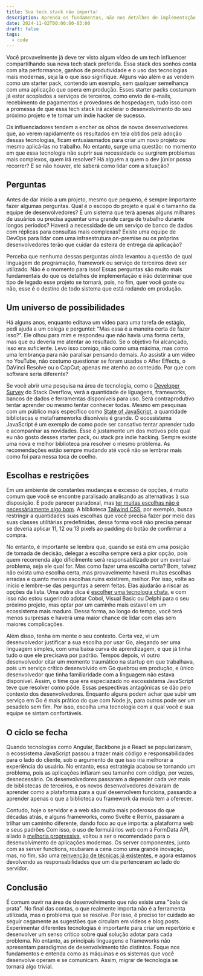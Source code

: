 ```yaml
---
title: Sua teck stack não importa!
description: Aprenda os fundamentos, não nos detalhes de implementação.
date: 2024-11-02T00:00:00-03:00
draft: false
tags:
  - code
---
```


Você provavelmente já deve ter visto algum vídeo de um tech influencer compartilhando sua nova tech stack preferida. Essa stack dos sonhos conta com alta performance, ganhos de produtividade e o uso das tecnologias mais modernas, seja lá o que isso signifique. Alguns vão além e as vendem como um starter pack, contendo um exemplo, sem qualquer semelhança com uma aplicação que opera em produção. Esses starter packs costumam já estar acoplados a serviços de terceiros, como envio de e-mails, recebimento de pagamentos e provedores de hospedagem, tudo isso com a promessa de que essa tech stack irá acelerar o desenvolvimento do seu próximo projeto e te tornar um indie hacker de sucesso.

Os influenciadores tendem a encher os olhos de novos desenvolvedores que, ao verem rapidamente os resultados em tela obtidos pela adoção dessas tecnologias, ficam entusiasmados para criar um novo projeto ou mesmo aplicá-las no trabalho. No entanto, surge uma questão: no momento em que essa tecnologia não suprir sua necessidade ou surgirem problemas mais complexos, quem irá resolver? Há alguém a quem o dev júnior possa recorrer? E se não houver, ele saberá como lidar com a situação?

## Perguntas

Antes de dar início a um projeto, mesmo que pequeno, é sempre importante fazer algumas perguntas. Qual é o escopo do projeto e qual é o tamanho da equipe de desenvolvedores? É um sistema que terá apenas alguns milhares de usuários ou precisa aguentar uma grande carga de trabalho durante longos períodos? Haverá a necessidade de um serviço de banco de dados com réplicas para consultas mais complexas? Existe uma equipe de DevOps para lidar com uma infraestrutura on-premise ou os próprios desenvolvedores terão que cuidar da esteira de entrega da aplicação?

Perceba que nenhuma dessas perguntas ainda levantou a questão de qual linguagem de programação, framework ou serviço de terceiros deve ser utilizado. Não é o momento para isso! Essas perguntas são muito mais fundamentais do que os detalhes de implementação e irão determinar que tipo de legado esse projeto se tornará, pois, no fim, quer você goste ou não, esse é o destino de todo sistema que está rodando em produção.

## Um universo de possibilidades

Há alguns anos, enquanto editava um vídeo para uma tarefa de estágio, pedi ajuda a um colega e perguntei: “Mas essa é a maneira certa de fazer isso?”. Ele olhou para mim e respondeu que não havia uma forma certa, mas que eu deveria me atentar ao resultado. Se o objetivo foi alcançado, isso era suficiente. Levo isso comigo, não como uma máxima, mas como uma lembrança para não paralisar pensando demais. Ao assistir a um vídeo no YouTube, não costumo questionar se foram usados o After Effects, o DaVinci Resolve ou o CapCut; apenas me atenho ao conteúdo. Por que com software seria diferente?

Se você abrir uma pesquisa na área de tecnologia, como o [Developer Survey](https://survey.stackoverflow.co/ 'Site com resultados de todas as pesquisas realizadas até o momento') do Stack Overflow, verá a quantidade de liguagens, frameworks, bancos de dados e ferramentas disponíveis para uso. Será contraprodutivo tentar aprender ou mesmo tentar conhecer todas. Mesmo em pesquisas com um público mais específico como [State of JavaScript](https://stateofjs.com/en-US 'Site do State of Javascript'), a quantidade bibliotecas e metaframeworks disoníveis é grande. O ecossistema JavaScript é um exemplo de como pode ser cansativo tentar aprender tudo e acompanhar as novidades. Esse é justamente um dos motivos pelo qual eu não gosto desses starter pack, ou stack pra indie hacking. Sempre existe uma nova e melhor biblioteca pra resolver o mesmo problema. As recomendações estão sempre mudando até você não se lembrar mais como foi para nessa toca de coelho.

## Escolhas e restrições

Em um ambiente de constantes mudanças e excesso de opções, é muito comum que você se encontre paralisado analisando as alternativas à sua disposição. E pode parecer paradoxal, mas [ter muitas escolhas não é necessáriamente algo bom](https://www.youtube.com/watch?v=VO6XEQIsCoM 'Barry Schwartz sobre o paradoxo da escolha'). A biblioteca [Tailwind CSS](https://tailwindcss.com/ 'Site do Tailwind CSS'), por exemplo, busca restringir a quantidades suas escolhas que você precisa fazer por meio das suas classes utilitárias predefinidas, dessa forma você não precisa pensar se deveria aplicar 11, 12 ou 13 pixels ao padding do botão de confirmar a compra.

No entanto, é importante se lembra que, quando se está em uma posição de tomada de decisão, delegar a escolha sempre será a pior opção, pois quem recomenda algo dificilmente será responsabilizado por um eventual problema, seja ele qual for. Mas como fazer uma escolha certa? Bom, talvez não exista uma escolha certa, mas provavelmente haverá muitas escolhas erradas e quanto menos escolhas ruins existirem, melhor. Por isso, volte ao início e lembre-se das perguntas a serem feitas. Elas ajudarão a riscar as opções da lista. Uma outra dica é [escolher uma tecnologia chata](https://boringtechnology.club/ 'https://boringtechnology.club/'), e com isso não estou sugerindo adotar Cobol, Visual Basic ou Delphi para o seu próximo projeto, mas optar por um caminho mais estavel em um ecossistema mais maduro. Dessa forma, ao longo do tempo, você terá menos surpresas e haverá uma maior chance de lidar com elas sem maiores complicações.

Além disso, tenha em mente o seu contexto. Certa vez, vi um desenvolvedor justificar a sua escolha por usar Go, alegando ser uma linguagem simples, com uma baixa curva de aprendizagem, e que já tinha tudo o que ele precisava por padrão. Tempos depois, vi outro desenvolvedor citar um momento traumático na startup em que trabalhava, pois um serviço crítico desenvolvido em Go quebrou em produção, e único desenvolvedor que tinha familiaridade com a linguagem não estava disponível. Assim, o time que era especiazado no escossistema JavaScript teve que resolver como pôde. Essas pespectivas antagônicas se dão pelo contexto dos desenvolvedores. Enquanto alguns podem achar que subir um serviço em Go é mais prático do que com Node.js, para outros pode ser um pesadelo sem fim. Por isso, escolha uma tecnologia com a qual você e sua equipe se sintam confortáveis.

## O ciclo se fecha

Quando tecnologias como Angular, Backbone.js e React se popularizaram, o ecossistema JavaScript passou a trazer mais código e responsabilidades para o lado do cliente, sob o argumento de que isso iria melhorar a experiência do usuário. No entanto, essa estratégia acabou se tornando um problema, pois as aplicações inflaram seu tamanho com código, por vezes, desnecessário. Os desenvolvedores passaram a depender cada vez mais de bibliotecas de terceiros, e os novos desenvolvedores deixaram de aprender como a plataforma para a qual desenvolvem funciona, passando a aprender apenas o que a biblioteca ou framework da moda tem a oferecer.

Contudo, hoje o servidor e a web são muito mais poderosos do que décadas atrás, e alguns frameworks, como Svelte e Remix, passaram a trilhar um caminho diferente, dando foco ao que importa: a plataforma web e seus padrões Com isso, o uso de formulários web com a FormData API, aliado à [melhoria progressiva](https://developer.mozilla.org/en-US/docs/Glossary/Progressive_Enhancement 'Documentação da MDN sobre melhoria progressiva'), voltou a ser o recomendado para o desenvolvimento de aplicações modernas. Os server componentes, junto com as server functions, roubaram a cena como uma grande inovação, mas, no fim, são uma [reinvenção de técnicas já existentes](https://youtu.be/uXCipjbcQfM?t=1641&si=SKrNflKHr4R-KR3B, 'Rich Harris sobre nos arrependermos de reinventar o RPC'), e agora estamos devolvendo as responsabilidades que um dia pertenceram ao lado do servidor.

## Conclusão

É comum ouvir na área de desenvolvimento que não existe uma "bala de prata". No final das contas, o que realmente importa não é a ferramenta utilizada, mas o problema que se resolve. Por isso, é preciso ter cuidado ao seguir cegamente as sugestões que circulam em vídeos e blog posts. Experimentar diferentes tecnologias é importante para criar um repertório e desenvolver um senso crítico sobre qual solução adotar para cada problema. No entanto, as principais linguagens e frameworks não apresentam paradigmas de desenvolvimento tão distintos. Foque nos fundamentos e entenda como as máquinas e os sistemas que você desenvolve operam e se comunicam. Assim, migrar de tecnologia se tornará algo trivial.
